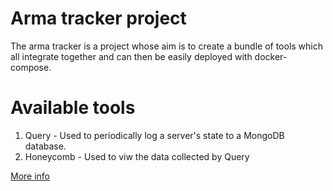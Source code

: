 # Arma tracker project
The arma tracker is a project whose aim is to create a bundle of tools which all integrate together and can then be easily deployed with docker-compose. 


# Available tools
1. Query - Used to periodically log a server's state to a MongoDB database.
2. Honeycomb - Used to viw the data collected by Query

[More info](https://github.com/arma-tracker/.github/wiki)
